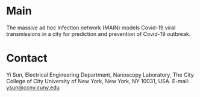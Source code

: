 # Main
The massive ad hoc infection network (MAIN) models Covid-19 viral transmissions in a city for prediction and prevention of Covid-19 outbreak. 

# Contact

Yi Sun, Electrical Engineering Department, Nanoscopy Laboratory, The City College of City University of New York, New York, NY 10031, USA. E-mail: ysun@ccny.cuny.edu
